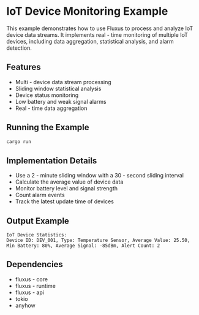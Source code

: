 
# IoT Device Monitoring Example

This example demonstrates how to use Fluxus to process and analyze IoT device data streams. It implements real - time monitoring of multiple IoT devices, including data aggregation, statistical analysis, and alarm detection.

## Features

- Multi - device data stream processing
- Sliding window statistical analysis
- Device status monitoring
- Low battery and weak signal alarms
- Real - time data aggregation

## Running the Example

```bash
cargo run
```

## Implementation Details

- Use a 2 - minute sliding window with a 30 - second sliding interval
- Calculate the average value of device data
- Monitor battery level and signal strength
- Count alarm events
- Track the latest update time of devices

## Output Example

```
IoT Device Statistics:
Device ID: DEV_001, Type: Temperature Sensor, Average Value: 25.50, Min Battery: 80%, Average Signal: -85dBm, Alert Count: 2
```

## Dependencies

- fluxus - core
- fluxus - runtime
- fluxus - api
- tokio
- anyhow
